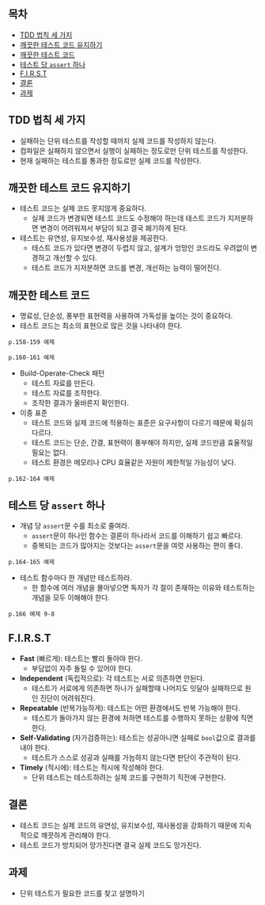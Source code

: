## 목차 ##
- [TDD 법칙 세 가지](#1)
- [깨끗한 테스트 코드 유지하기](#2)
- [깨끗한 테스트 코드](#3)
- [테스트 당 `assert` 하나](#4)
- [F.I.R.S.T](#5)
- [결론](#6)
- [과제](#7)

<a name="1"></a>
## TDD 법칙 세 가지 ##
- 실패하는 단위 테스트를 작성할 때까지 실제 코드를 작성하지 않는다.
- 컴파일은 실패하지 않으면서 실행이 실패하는 정도로만 단위 테스트를 작성한다.
- 현재 실패하는 테스트를 통과한 정도로만 실제 코드를 작성한다.

<a name="2"></a>
## 깨끗한 테스트 코드 유지하기 ##
- 테스트 코드는 실제 코드 못지않게 중요하다.
  - 실제 코드가 변경되면 테스트 코드도 수정해야 하는데 테스트 코드가 지저분하면 변경이 어려워져서 부담이 되고 결국 폐기하게 된다.
- 테스트는 유연성, 유지보수성, 재사용성을 제공한다.
  - 테스트 코드가 있다면 변경이 두렵지 않고, 설계가 엉망인 코드라도 우려없이 변경하고 개선할 수 있다.
  - 테스트 코드가 지저분하면 코드를 변경, 개선하는 능력이 떨어진다.

<a name="3"></a>
## 깨끗한 테스트 코드 ##
- 명료성, 단순성, 풍부한 표현력을 사용하여 가독성을 높이는 것이 중요하다.
- 테스트 코드는 최소의 표현으로 많은 것을 나타내야 한다.
```
p.158-159 예제
```
```
p.160-161 예제
```
- Build-Operate-Check 패턴
  - 테스트 자료를 만든다.
  - 테스트 자료를 조작한다.
  - 조작한 결과가 올바른지 확인한다.
- 이중 표준
  - 테스트 코드와 실제 코드에 적용하는 표준은 요구사항이 다르기 때문에 확실히 다르다.
  - 테스트 코드는 단순, 간결, 표현력이 풍부해야 하지만, 실제 코드만큼 효율적일 필요는 없다.
  - 테스트 환경은 메모리나 CPU 효율같은 자원이 제한적일 가능성이 낮다.
```
p.162-164 예제
```

<a name="4"></a>
## 테스트 당 `assert` 하나 ##
- 개념 당 `assert`문 수를 최소로 줄여라.
  - `assert`문이 하나인 함수는 결론이 하나라서 코드를 이해하기 쉽고 빠르다.
  - 중복되는 코드가 많아지는 것보다는 `assert`문을 여럿 사용하는 편이 좋다.
```
p.164-165 예제
```
- 테스트 함수마다 한 개념만 테스트하라.
  - 한 함수에 여러 개념을 몰아넣으면 독자가 각 절이 존재하는 이유와 테스트하는 개념을 모두 이해해야 한다.
```
p.166 예제 9-8
```

<a name="5"></a>
## F.I.R.S.T ##
- **Fast** (빠르게): 테스트는 빨리 돌아야 한다.
  - 부담없이 자주 돌릴 수 있어야 한다.
- **Independent** (독립적으로): 각 테스트는 서로 의존하면 안된다.
  - 테스트가 서로에게 의존하면 하나가 실패할때 나머지도 잇달아 실패하므로 원인 진단이 어려워진다.
- **Repeatable** (반복가능하게): 테스트는 어떤 환경에서도 반복 가능해야 한다.
  - 테스트가 돌아가지 않는 환경에 처하면 테스트를 수행하지 못하는 상황에 직면한다.
- **Self-Validating** (자가검증하는): 테스트는 성공아니면 실패로 `bool`값으로 결과를 내야 한다.
  - 테스트가 스스로 성공과 실패를 가늠하지 않는다면 판단이 주관적이 된다.
- **Timely** (적시에): 테스트는 적시에 작성해야 한다.
  - 단위 테스트는 테스트하려는 실제 코드를 구현하기 직전에 구현한다.

<a name="6"></a>
## 결론 ##
- 테스트 코드는 실제 코드의 유연성, 유지보수성, 재사용성을 강화하기 때문에 지속적으로 깨끗하게 관리해야 한다.
- 테스트 코드가 방치되어 망가진다면 결국 실제 코드도 망가진다.

<a name="7"></a>
## 과제 ##
- 단위 테스트가 필요한 코드를 찾고 설명하기
